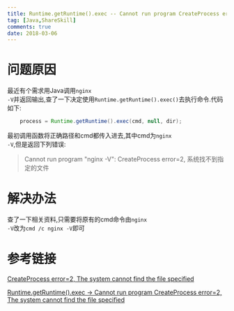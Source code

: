 ```yaml
---
title: Runtime.getRuntime().exec -- Cannot run program CreateProcess error=2, The system cannot find the file specified
tag: [Java,ShareSkill]
comments: true
date: 2018-03-06
---
```




# 问题原因

最近有个需求用Java调用<code>nginx -V</code>并返回输出,查了一下决定使用<code>Runtime.getRuntime().exec()</code>去执行命令.代码如下:

```java
    process = Runtime.getRuntime().exec(cmd, null, dir);
```

最初调用函数将正确路径和cmd都传入进去,其中cmd为<code>nginx -V</code>,但是返回下列错误:

>Cannot run program "nginx -V": CreateProcess error=2, 系统找不到指定的文件

# 解决办法

查了一下相关资料,只需要将原有的cmd命令由<code>nginx -V</code>改为<code>cmd /c nginx -V</code>即可

# 参考链接

[CreateProcess error=2, The system cannot find the file specified
](https://stackoverflow.com/questions/19621838/createprocess-error-2-the-system-cannot-find-the-file-specified)

[Runtime.getRuntime().exec -> Cannot run program CreateProcess error=2, The system cannot find the file specified](https://stackoverflow.com/questions/32203294/runtime-getruntime-exec-cannot-run-program-createprocess-error-2-the-syste)
